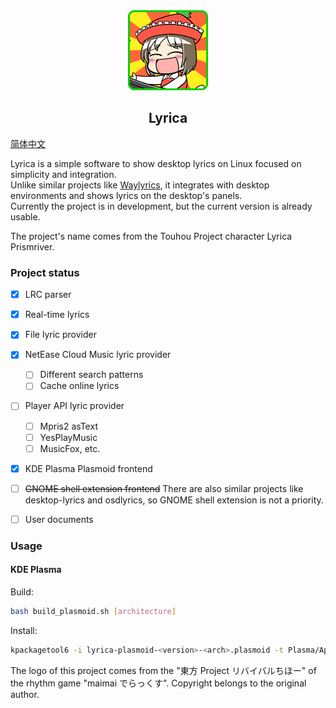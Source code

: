 <div align="center">
  <img src="assets/lyrica.png" width="128px">
  <br>  
    <h2>Lyrica</h2>
</div>

[简体中文](/README.zh.md)

Lyrica is a simple software to show desktop lyrics on Linux focused on simplicity and integration.  
Unlike similar projects like [Waylyrics](https://github.com/waylyrics/waylyrics), it integrates with desktop environments and shows lyrics on the desktop's panels.  
Currently the project is in development, but the current version is already usable.  

The project's name comes from the Touhou Project character Lyrica Prismriver.

### Project status

- [x] LRC parser
- [x] Real-time lyrics
- [x] File lyric provider
- [x] NetEase Cloud Music lyric provider
  - [ ] Different search patterns
  - [ ] Cache online lyrics
- [ ] Player API lyric provider
  - [ ] Mpris2 asText
  - [ ] YesPlayMusic
  - [ ] MusicFox, etc.
- [x] KDE Plasma Plasmoid frontend
- [ ] ~~GNOME shell extension frontend~~
  There are also similar projects like desktop-lyrics and osdlyrics, so GNOME shell extension is not a priority.
- [ ] User documents


### Usage

#### KDE Plasma

Build:
```bash
bash build_plasmoid.sh [architecture]
```

Install:
```bash
kpackagetool6 -i lyrica-plasmoid-<version>-<arch>.plasmoid -t Plasma/Applet
```

The logo of this project comes from the "東方 Project リバイバルちほー" of the rhythm game "maimai でらっくす".
Copyright belongs to the original author.
